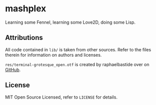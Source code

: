 # mashplex

Learning some Fennel, learning some Love2D, doing some Lisp.

## Attributions

All code contained in `lib/` is taken from other sources. Refer to the files
therein for information on authors and licenses.

`res/terminal-grotesque_open.otf` is created by raphaelbastide over on
[GitHub](https://github.com/raphaelbastide/Terminal-Grotesque).

## License

MIT Open Source Licensed, refer to `LICENSE` for details.
